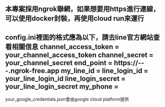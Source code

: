 本專案採用ngrok聯網，如果想要用https進行連線，可以使用docker封裝，再使用cloud run來運行
--------------------------------------------------------
config.ini裡面的格式應為以下，請去line官方網站查看相關信息
channel_access_token = your_channel_access_token
channel_secret = your_channel_secret
end_point = https://---.ngrok-free.app
my_line_id = 
line_login_id = your_line_login_id
line_login_secret = your_line_login_secret
my_phone =
--------------------------------------------------------
your_google_credentials.json會由google cloud platform提供
